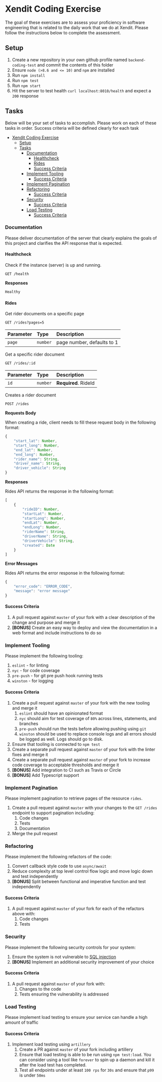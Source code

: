 # Xendit Coding Exercise

The goal of these exercises are to assess your proficiency in software engineering that is related to the daily work that we do at Xendit. Please follow the instructions below to complete the assessment.

## Setup

1. Create a new repository in your own github profile named `backend-coding-test` and commit the contents of this folder
2. Ensure `node (>8.6 and <= 10)` and `npm` are installed
3. Run `npm install`
4. Run `npm test`
5. Run `npm start`
6. Hit the server to test health `curl localhost:8010/health` and expect a `200` response 

## Tasks

Below will be your set of tasks to accomplish. Please work on each of these tasks in order. Success criteria will be defined clearly for each task

- [Xendit Coding Exercise](#xendit-coding-exercise)
  - [Setup](#setup)
  - [Tasks](#tasks)
    - [Documentation](#documentation)
      - [Healthcheck](#healthcheck)
      - [Rides](#rides)
      - [Success Criteria](#success-criteria)
    - [Implement Tooling](#implement-tooling)
      - [Success Criteria](#success-criteria-1)
    - [Implement Pagination](#implement-pagination)
    - [Refactoring](#refactoring)
      - [Success Criteria](#success-criteria-2)
    - [Security](#security)
      - [Success Criteria](#success-criteria-3)
    - [Load Testing](#load-testing)
      - [Success Criteria](#success-criteria-4)

### Documentation

Please deliver documentation of the server that clearly explains the goals of this project and clarifies the API response that is expected.

#### Healthcheck
Check if the instance (server) is up and running.
```http
GET /health
```
**Responses**
```javascript
Healthy
```

#### Rides
  
Get rider documents on a specific page
````http
GET /rides?pages=5
````
| Parameter | Type | Description |
| :--- | :--- | :--- |
| `page` | `number` |  page number, defaults to 1 |


Get a specific rider document
````http
GET /rides/:id
````
| Parameter | Type | Description |
| :--- | :--- | :--- |
| `id` | `number` | **Required**. RideId |


Creates a rider document
````http
POST /rides
````
**Requests Body**

When creating a ride, client needs to fill these request body in the following format:
```javascript
{
    "start_lat": Number,
    "start_long": Number,
    "end_lat": Number,
    "end_long": Number,
    "rider_name": String,
    "driver_name": String,
    "driver_vehicle": String
}
```

**Responses**

Rides API returns the response in the following format:
```javascript
[
    {
        "rideID": Number,
        "startLat": Number,
        "startLong": Number,
        "endLat": Number,
        "endLong": Number,
        "riderName": String,
        "driverName": String,
        "driverVehicle": String,
        "created": Date
    }
]
```

**Error Messages**

Rides API returns the error response in the following format:
```javascript
{
    "error_code": "ERROR_CODE",
    "message": "error message"
}
```


#### Success Criteria

1. A pull request against `master` of your fork with a clear description of the change and purpose and merge it
2. **[BONUS]** Create an easy way to deploy and view the documentation in a web format and include instructions to do so

### Implement Tooling

Please implement the following tooling:

1. `eslint` - for linting
2. `nyc` - for code coverage
3. `pre-push` - for git pre push hook running tests
4. `winston` - for logging

#### Success Criteria

1. Create a pull request against `master` of your fork with the new tooling and merge it
    1. `eslint` should have an opinionated format
    2. `nyc` should aim for test coverage of `80%` across lines, statements, and branches
    3. `pre-push` should run the tests before allowing pushing using `git`
    4. `winston` should be used to replace console logs and all errors should be logged as well. Logs should go to disk.
2. Ensure that tooling is connected to `npm test`
3. Create a separate pull request against `master` of your fork with the linter fixes and merge it
4. Create a separate pull request against `master` of your fork to increase code coverage to acceptable thresholds and merge it
5. **[BONUS]** Add integration to CI such as Travis or Circle
6. **[BONUS]** Add Typescript support

### Implement Pagination

Please implement pagination to retrieve pages of the resource `rides`.

1. Create a pull request against `master` with your changes to the `GET /rides` endpoint to support pagination including:
    1. Code changes
    2. Tests
    3. Documentation
2. Merge the pull request

### Refactoring

Please implement the following refactors of the code:

1. Convert callback style code to use `async/await`
2. Reduce complexity at top level control flow logic and move logic down and test independently
3. **[BONUS]** Split between functional and imperative function and test independently

#### Success Criteria

1. A pull request against `master` of your fork for each of the refactors above with:
    1. Code changes
    2. Tests

### Security

Please implement the following security controls for your system:

1. Ensure the system is not vulnerable to [SQL injection](https://www.owasp.org/index.php/SQL_Injection)
2. **[BONUS]** Implement an additional security improvement of your choice

#### Success Criteria

1. A pull request against `master` of your fork with:
    1. Changes to the code
    2. Tests ensuring the vulnerability is addressed

### Load Testing

Please implement load testing to ensure your service can handle a high amount of traffic

#### Success Criteria

1. Implement load testing using `artillery`
    1. Create a PR against `master` of your fork including artillery
    2. Ensure that load testing is able to be run using `npm test:load`. You can consider using a tool like `forever` to spin up a daemon and kill it after the load test has completed.
    3. Test all endpoints under at least `100 rps` for `30s` and ensure that `p99` is under `50ms`
